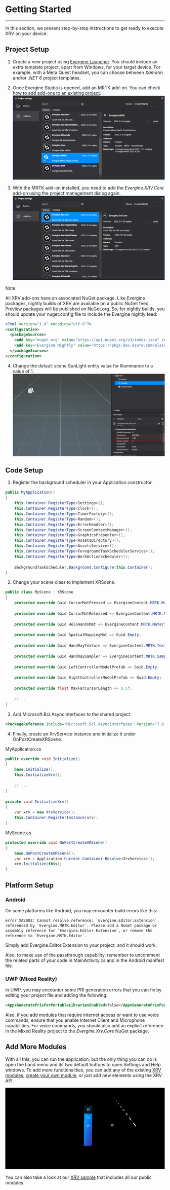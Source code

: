 # Getting Started

---

In this section, we present step-by-step instructions to get ready to execute XRV on your device.

## Project Setup

1. Create a new project using [Evergine Launcher](../../evergine_launcher/create_project.md). You should include an extra template project, apart from Windows, for your target device. For example, with a Meta Quest headset, you can choose between _Xamarin_ and/or _.NET 6_ project templates.

2. Once Evergine Studio is opened, add an MRTK add-on. You can check [how to add add-ons to an existing project](../../addons/index.md).
![Installing MRTK add-on](images/getting-started-mrtk.png)

3. With the MRTK add-on installed, you need to add the _Evergine.XRV.Core_ add-on using the project management dialog again.
![Installing XRV add-on](images/getting-started-xrv.png)

> [!NOTE]
> All XRV add-ons have an associated NuGet package. Like Evergine packages, nightly builds of XRV are available on a public NuGet feed. Preview packages will be published on NuGet.org. So, for nightly builds, you should update your nuget.config file to include the Evergine nightly feed:
```xml
<?xml version="1.0" encoding="utf-8"?>
<configuration>
  <packageSources>
    <add key="nuget.org" value="https://api.nuget.org/v3/index.json" />
    <add key="Evergine Nightly" value="https://pkgs.dev.azure.com/plainconcepts/Evergine.Nightly/_packaging/Evergine.NightlyBuilds/nuget/v3/index.json" />
  </packageSources>
</configuration>
```

4. Change the default scene SunLight entity value for Illuminance to a value of 1.
![Configuring scene settings](images/getting-started-scene-settings.png)

## Code Setup

1. Register the background scheduler in your Application constructor.

```csharp
public MyApplication()
{
    this.Container.RegisterType<Settings>();
    this.Container.RegisterType<Clock>();
    this.Container.RegisterType<TimerFactory>();
    this.Container.RegisterType<Random>();
    this.Container.RegisterType<ErrorHandler>();
    this.Container.RegisterType<ScreenContextManager>();
    this.Container.RegisterType<GraphicsPresenter>();
    this.Container.RegisterType<AssetsDirectory>();
    this.Container.RegisterType<AssetsService>();
    this.Container.RegisterType<ForegroundTaskSchedulerService>();
    this.Container.RegisterType<WorkActionScheduler>();

    BackgroundTaskScheduler.Background.Configure(this.Container);
}
```

2. Change your scene class to implement XRScene.
```csharp
public class MyScene : XRScene
{
    protected override Guid CursorMatPressed => EvergineContent.MRTK.Materials.Cursor.CursorPinch;

    protected override Guid CursorMatReleased => EvergineContent.MRTK.Materials.Cursor.CursorBase;

    protected override Guid HoloHandsMat => EvergineContent.MRTK.Materials.Hands.QuestHands;

    protected override Guid SpatialMappingMat => Guid.Empty;

    protected override Guid HandRayTexture => EvergineContent.MRTK.Textures.line_dots_png;

    protected override Guid HandRaySampler => EvergineContent.MRTK.Samplers.LinearWrapSampler;

    protected override Guid LeftControllerModelPrefab => Guid.Empty;

    protected override Guid RightControllerModelPrefab => Guid.Empty;

    protected override float MaxFarCursorLength => 0.5f;

    //...
}
```

3. Add Microsoft.Bcl.AsyncInterfaces to the shared project.
```xml
<PackageReference Include="Microsoft.Bcl.AsyncInterfaces" Version="7.0.0" />
```

4. Finally, create an XrvService instance and initialize it under OnPostCreateXRScene.

MyApplication.cs
```csharp
public override void Initialize()
{
    base.Initialize();
    this.InitializeXrv();

    // ...
}

private void InitializeXrv()
{
    var xrv = new XrvService();
    this.Container.RegisterInstance(xrv);
}
```

MyScene.cs
```csharp
protected override void OnPostCreateXRScene()
{
    base.OnPostCreateXRScene();
    var xrv = Application.Current.Container.Resolve<XrvService>();
    xrv.Initialize(this);
}
```

## Platform Setup

### Android

On some platforms like Android, you may encounter build errors like this:
```
error XA2002: Cannot resolve reference: `Evergine.Editor.Extension`, referenced by `Evergine.MRTK.Editor`. Please add a NuGet package or assembly reference for `Evergine.Editor.Extension`, or remove the reference to `Evergine.MRTK.Editor`.
```
Simply add Evergine.Editor.Extension to your project, and it should work.

Also, to make use of the passthrough capability, remember to uncomment the related parts of your code in MainActivity.cs and in the Android manifest file.

### UWP (Mixed Reality)

In UWP, you may encounter some PRI generation errors that you can fix by editing your project file and adding the following:
```xml
<AppxGeneratePrisForPortableLibrariesEnabled>false</AppxGeneratePrisForPortableLibrariesEnabled>
```

Also, if you add modules that require internet access or want to use voice commands, ensure that you enable Internet Client and Microphone capabilities. For voice commands, you should also add an explicit reference in the Mixed Reality project to the _Evergine.Xrv.Core_ NuGet package.

## Add More Modules

With all this, you can run the application, but the only thing you can do is open the hand menu and its two default buttons to open Settings and Help windows. To add more functionalities, you can add any of the existing [XRV modules](modules/index.md), [create your own module](modules/customModule/index.md), or just add new elements using the XRV API.

![Hand menu example](images/getting-started-menu.JPG)

You can also take a look at our [XRV sample](https://github.com/EvergineTeam/XRVSample) that includes all our public modules.